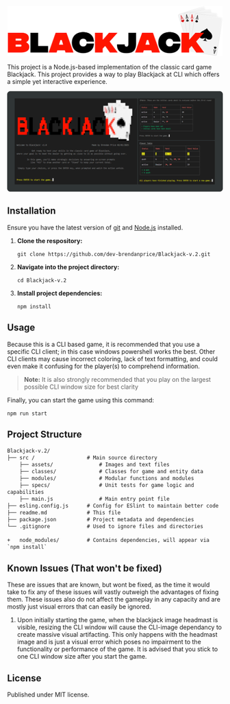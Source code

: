![Readme.md Blackjack Header Image](/src/assets/github_headmast.png)

This project is a Node.js-based implementation of the classic card game Blackjack.  This project provides a way to play Blackjack at CLI which offers a simple yet interactive experience.

![Showcase of Gameplay](/src/assets/github_showcase.png)

## Installation
Ensure you have the latest version of [git](https://git-scm.com/downloads) and [Node.js](https://nodejs.org/en/download) installed.

1. **Clone the respository:**
    ```shell
    git clone https://github.com/dev-brendanprice/Blackjack-v.2.git
    ```

2. **Navigate into the project directory:**
    ```shell
    cd Blackjack-v.2
    ```

3. **Install project dependencies:**
    ```shell
    npm install
    ```


## Usage
Because this is a CLI based game, it is recommended that you use a specific CLI client; in this case windows powershell works the best. Other CLI clients may cause incorrect coloring, lack of text formatting, and could even make it confusing for the player(s) to comprehend information.

> **Note:** It is also strongly recommended that you play on the largest possible CLI window size for best clarity

Finally, you can start the game using this command:

```shell
npm run start
```


## Project Structure
```
Blackjack-v.2/
├── src /                 # Main source directory
    ├── assets/               # Images and text files
    ├── classes/              # Classes for game and entity data
    ├── modules/              # Modular functions and modules
    ├── specs/                # Unit tests for game logic and capabilities
    ├── main.js               # Main entry point file
├── esling.config.js      # Config for ESlint to maintain better code
├── readme.md             # This file
├── package.json          # Project metadata and dependencies
└── .gitignore            # Used to ignore files and directories

+   node_modules/         # Contains dependencies, will appear via `npm install`
```


## Known Issues (That won't be fixed)
These are issues that are known, but wont be fixed, as the time it would take to fix any of these issues will vastly outweigh the advantages of fixing them.  These issues also do not affect the gameplay in any capacity and are mostly just visual errors that can easily be ignored.

1. Upon initially starting the game, when the blackjack image headmast is visible, resizing the CLI window will cause the CLI-image dependancy to create massive visual artifacting. This only happens with the headmast image and is just a visual error which poses no impairment to the functionality or performance of the game.  It is advised that you stick to one CLI window size after you start the game.


## License
Published under MIT license.
